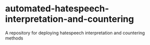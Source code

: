 # automated-hatespeech-interpretation-and-countering
A repository for deploying hatespeech interpretation and countering methods
